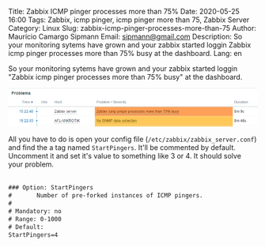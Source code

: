Title: Zabbix ICMP pinger processes more than 75%
Date: 2020-05-25 16:00
Tags: Zabbix, icmp pinger, icmp pinger more than 75, Zabbix Server
Category: Linux
Slug: zabbix-icmp-pinger-processes-more-than-75
Author: Maurício Camargo Sipmann
Email: sipmann@gmail.com
Description: So your monitoring sytems have grown and your zabbix started loggin Zabbix icmp pinger processes more than 75% busy at the dashboard.
Lang: en

So your monitoring sytems have grown and your zabbix started loggin "Zabbix icmp pinger processes more than 75% busy" at the dashboard.

![Dashboard do zabbix avisando sobre o erro](images/zabbix_pinger01.png)

All you have to do is open your config file (`/etc/zabbix/zabbix_server.conf`) and find the a tag named `StartPingers`. It'll be commented by default. Uncomment it and set it's value to something like 3 or 4. It should solve your problem.

```shell

### Option: StartPingers
#       Number of pre-forked instances of ICMP pingers.
#
# Mandatory: no
# Range: 0-1000
# Default:
StartPingers=4
```

